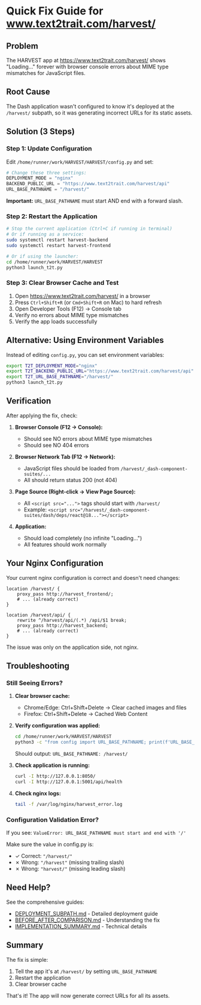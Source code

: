 # Quick Fix Guide for www.text2trait.com/harvest/

## Problem
The HARVEST app at https://www.text2trait.com/harvest/ shows "Loading..." forever with browser console errors about MIME type mismatches for JavaScript files.

## Root Cause
The Dash application wasn't configured to know it's deployed at the `/harvest/` subpath, so it was generating incorrect URLs for its static assets.

## Solution (3 Steps)

### Step 1: Update Configuration

Edit `/home/runner/work/HARVEST/HARVEST/config.py` and set:

```python
# Change these three settings:
DEPLOYMENT_MODE = "nginx"
BACKEND_PUBLIC_URL = "https://www.text2trait.com/harvest/api"
URL_BASE_PATHNAME = "/harvest/"
```

**Important:** `URL_BASE_PATHNAME` must start AND end with a forward slash.

### Step 2: Restart the Application

```bash
# Stop the current application (Ctrl+C if running in terminal)
# Or if running as a service:
sudo systemctl restart harvest-backend
sudo systemctl restart harvest-frontend

# Or if using the launcher:
cd /home/runner/work/HARVEST/HARVEST
python3 launch_t2t.py
```

### Step 3: Clear Browser Cache and Test

1. Open https://www.text2trait.com/harvest/ in a browser
2. Press `Ctrl+Shift+R` (or `Cmd+Shift+R` on Mac) to hard refresh
3. Open Developer Tools (F12) → Console tab
4. Verify no errors about MIME type mismatches
5. Verify the app loads successfully

## Alternative: Using Environment Variables

Instead of editing `config.py`, you can set environment variables:

```bash
export T2T_DEPLOYMENT_MODE="nginx"
export T2T_BACKEND_PUBLIC_URL="https://www.text2trait.com/harvest/api"
export T2T_URL_BASE_PATHNAME="/harvest/"
python3 launch_t2t.py
```

## Verification

After applying the fix, check:

1. **Browser Console (F12 → Console):**
   - Should see NO errors about MIME type mismatches
   - Should see NO 404 errors

2. **Browser Network Tab (F12 → Network):**
   - JavaScript files should be loaded from `/harvest/_dash-component-suites/...`
   - All should return status 200 (not 404)

3. **Page Source (Right-click → View Page Source):**
   - All `<script src="...">` tags should start with `/harvest/`
   - Example: `<script src="/harvest/_dash-component-suites/dash/deps/react@18..."></script>`

4. **Application:**
   - Should load completely (no infinite "Loading...")
   - All features should work normally

## Your Nginx Configuration

Your current nginx configuration is correct and doesn't need changes:

```nginx
location /harvest/ {
    proxy_pass http://harvest_frontend/;
    # ... (already correct)
}

location /harvest/api/ {
    rewrite ^/harvest/api/(.*) /api/$1 break;
    proxy_pass http://harvest_backend;
    # ... (already correct)
}
```

The issue was only on the application side, not nginx.

## Troubleshooting

### Still Seeing Errors?

1. **Clear browser cache:**
   - Chrome/Edge: Ctrl+Shift+Delete → Clear cached images and files
   - Firefox: Ctrl+Shift+Delete → Cached Web Content

2. **Verify configuration was applied:**
   ```bash
   cd /home/runner/work/HARVEST/HARVEST
   python3 -c "from config import URL_BASE_PATHNAME; print(f'URL_BASE_PATHNAME: {URL_BASE_PATHNAME}')"
   ```
   Should output: `URL_BASE_PATHNAME: /harvest/`

3. **Check application is running:**
   ```bash
   curl -I http://127.0.0.1:8050/
   curl -I http://127.0.0.1:5001/api/health
   ```

4. **Check nginx logs:**
   ```bash
   tail -f /var/log/nginx/harvest_error.log
   ```

### Configuration Validation Error?

If you see: `ValueError: URL_BASE_PATHNAME must start and end with '/'`

Make sure the value in config.py is:
- ✓ Correct: `"/harvest/"`
- ✗ Wrong: `"/harvest"` (missing trailing slash)
- ✗ Wrong: `"harvest/"` (missing leading slash)

## Need Help?

See the comprehensive guides:
- [DEPLOYMENT_SUBPATH.md](DEPLOYMENT_SUBPATH.md) - Detailed deployment guide
- [BEFORE_AFTER_COMPARISON.md](BEFORE_AFTER_COMPARISON.md) - Understanding the fix
- [IMPLEMENTATION_SUMMARY.md](IMPLEMENTATION_SUMMARY.md) - Technical details

## Summary

The fix is simple:
1. Tell the app it's at `/harvest/` by setting `URL_BASE_PATHNAME`
2. Restart the application
3. Clear browser cache

That's it! The app will now generate correct URLs for all its assets.
